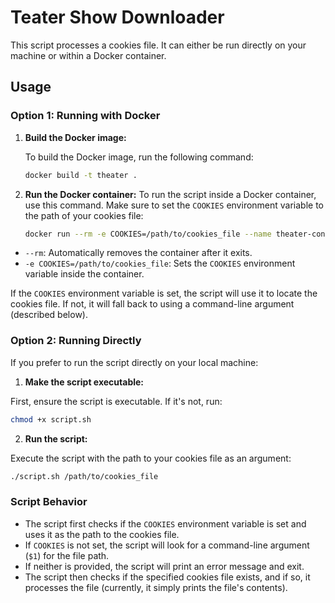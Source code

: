 # Teater Show Downloader

This script processes a cookies file. It can either be run directly on your machine or within a Docker container.

## Usage

### Option 1: Running with Docker

1. **Build the Docker image:**

   To build the Docker image, run the following command:

   ```bash
   docker build -t theater .
   ```
2. **Run the Docker container:**
   To run the script inside a Docker container, use this command. Make sure to set the ```COOKIES``` environment        variable to the path of your cookies file:

   ```bash
   docker run --rm -e COOKIES=/path/to/cookies_file --name theater-container theater
   ```
  - `--rm`: Automatically removes the container after it exits.
  - `-e COOKIES=/path/to/cookies_file`: Sets the `COOKIES` environment variable inside the container.

If the `COOKIES` environment variable is set, the script will use it to locate the cookies file. If not, it will fall back to using a command-line argument (described below).

### Option 2: Running Directly

If you prefer to run the script directly on your local machine:

1. **Make the script executable:**

First, ensure the script is executable. If it's not, run:

```bash
chmod +x script.sh
```

2. **Run the script:**

Execute the script with the path to your cookies file as an argument:
```bash
./script.sh /path/to/cookies_file
```

### Script Behavior

- The script first checks if the `COOKIES` environment variable is set and uses it as the path to the cookies file.
- If `COOKIES` is not set, the script will look for a command-line argument (`$1`) for the file path.
- If neither is provided, the script will print an error message and exit.
- The script then checks if the specified cookies file exists, and if so, it processes the file (currently, it simply prints the file's contents).
